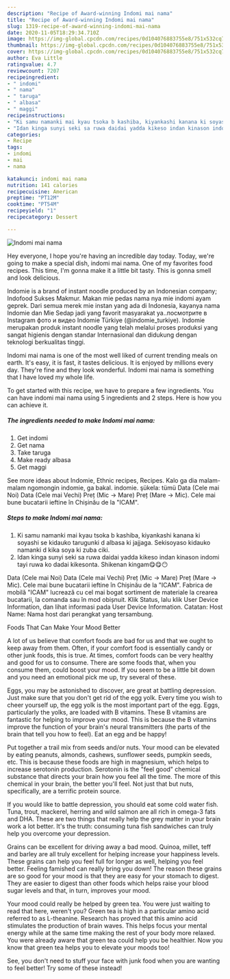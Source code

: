```yaml
---
description: "Recipe of Award-winning Indomi mai nama"
title: "Recipe of Award-winning Indomi mai nama"
slug: 1319-recipe-of-award-winning-indomi-mai-nama
date: 2020-11-05T18:29:34.710Z
image: https://img-global.cpcdn.com/recipes/0d104076883755e8/751x532cq70/indomi-mai-nama-recipe-main-photo.jpg
thumbnail: https://img-global.cpcdn.com/recipes/0d104076883755e8/751x532cq70/indomi-mai-nama-recipe-main-photo.jpg
cover: https://img-global.cpcdn.com/recipes/0d104076883755e8/751x532cq70/indomi-mai-nama-recipe-main-photo.jpg
author: Eva Little
ratingvalue: 4.7
reviewcount: 7207
recipeingredient:
- " indomi"
- " nama"
- " taruga"
- " albasa"
- " maggi"
recipeinstructions:
- "Ki samu namanki mai kyau tsoka b kashiba, kiyankashi kanana ki soyashi se kidauko tarugunki d albasa ki jajjaga. Sekisoyaso kidauko namanki d kika soya ki zuba ciki."
- "Idan kinga sunyi seki sa ruwa daidai yadda kikeso indan kinason indomi tayi ruwa ko dadai kikesonta. Shikenan kingam😋😋😶"
categories:
- Recipe
tags:
- indomi
- mai
- nama

katakunci: indomi mai nama 
nutrition: 141 calories
recipecuisine: American
preptime: "PT12M"
cooktime: "PT54M"
recipeyield: "1"
recipecategory: Dessert

---
```



![Indomi mai nama](https://img-global.cpcdn.com/recipes/0d104076883755e8/751x532cq70/indomi-mai-nama-recipe-main-photo.jpg)

Hey everyone, I hope you're having an incredible day today. Today, we're going to make a special dish, indomi mai nama. One of my favorites food recipes. This time, I'm gonna make it a little bit tasty. This is gonna smell and look delicious.

Indomie is a brand of instant noodle produced by an Indonesian company; Indofood Sukses Makmur. Makan mie pedas nama nya mie indomi ayam geprek. Dari semua merek mie instan yang ada di Indonesia, kayanya nama Indomie dan Mie Sedap jadi yang favorit masyarakat ya..посмотрите в Instagram фото и видео Indomie Türkiye (@indomie_turkiye). Indomie merupakan produk instant noodle yang telah melalui proses produksi yang sangat higienis dengan standar Internasional dan didukung dengan teknologi berkualitas tinggi.

Indomi mai nama is one of the most well liked of current trending meals on earth. It's easy, it is fast, it tastes delicious. It is enjoyed by millions every day. They're fine and they look wonderful. Indomi mai nama is something that I have loved my whole life.


To get started with this recipe, we have to prepare a few ingredients. You can have indomi mai nama using 5 ingredients and 2 steps. Here is how you can achieve it.

<!--inarticleads1-->

##### The ingredients needed to make Indomi mai nama:

1. Get  indomi
1. Get  nama
1. Take  taruga
1. Make ready  albasa
1. Get  maggi


See more ideas about Indomie, Ethnic recipes, Recipes. Kalo ga dia malam-malam ngomongin indomie, ga bakal. indomie. şükela: tümü Data (Cele mai Noi) Data (Cele mai Vechi) Preț (Mic → Mare) Preț (Mare → Mic). Cele mai bune bucatarii ieftine în Chișinău de la &#34;ICAM&#34;. 

<!--inarticleads2-->

##### Steps to make Indomi mai nama:

1. Ki samu namanki mai kyau tsoka b kashiba, kiyankashi kanana ki soyashi se kidauko tarugunki d albasa ki jajjaga. Sekisoyaso kidauko namanki d kika soya ki zuba ciki.
1. Idan kinga sunyi seki sa ruwa daidai yadda kikeso indan kinason indomi tayi ruwa ko dadai kikesonta. Shikenan kingam😋😋😶


Data (Cele mai Noi) Data (Cele mai Vechi) Preț (Mic → Mare) Preț (Mare → Mic). Cele mai bune bucatarii ieftine în Chișinău de la &#34;ICAM&#34;. Fabrica de mobilă &#34;ICAM&#34; lucrează cu cel mai bogat sortiment de materiale la crearea bucatarii, la comanda sau în mod obișnuit. Klik Status, lalu klik User Device Information, dan lihat informasi pada User Device Information. Catatan: Host Name: Nama host dari perangkat yang tersambung. 

Foods That Can Make Your Mood Better


A lot of us believe that comfort foods are bad for us and that we ought to keep away from them. Often, if your comfort food is essentially candy or other junk foods, this is true. At times, comfort foods can be very healthy and good for us to consume. There are some foods that, when you consume them, could boost your mood. If you seem to be a little bit down and you need an emotional pick me up, try several of these.

Eggs, you may be astonished to discover, are great at battling depression. Just make sure that you don't get rid of the egg yolk. Every time you wish to cheer yourself up, the egg yolk is the most important part of the egg. Eggs, particularly the yolks, are loaded with B vitamins. These B vitamins are fantastic for helping to improve your mood. This is because the B vitamins improve the function of your brain's neural transmitters (the parts of the brain that tell you how to feel). Eat an egg and be happy!

Put together a trail mix from seeds and/or nuts. Your mood can be elevated by eating peanuts, almonds, cashews, sunflower seeds, pumpkin seeds, etc. This is because these foods are high in magnesium, which helps to increase serotonin production. Serotonin is the "feel good" chemical substance that directs your brain how you feel all the time. The more of this chemical in your brain, the better you'll feel. Not just that but nuts, specifically, are a terrific protein source.

If you would like to battle depression, you should eat some cold water fish. Tuna, trout, mackerel, herring and wild salmon are all rich in omega-3 fats and DHA. These are two things that really help the grey matter in your brain work a lot better. It's the truth: consuming tuna fish sandwiches can truly help you overcome your depression. 

Grains can be excellent for driving away a bad mood. Quinoa, millet, teff and barley are all truly excellent for helping increase your happiness levels. These grains can help you feel full for longer as well, helping you feel better. Feeling famished can really bring you down! The reason these grains are so good for your mood is that they are easy for your stomach to digest. They are easier to digest than other foods which helps raise your blood sugar levels and that, in turn, improves your mood.

Your mood could really be helped by green tea. You were just waiting to read that here, weren't you? Green tea is high in a particular amino acid referred to as L-theanine. Research has proved that this amino acid stimulates the production of brain waves. This helps focus your mental energy while at the same time making the rest of your body more relaxed. You were already aware that green tea could help you be healthier. Now you know that green tea helps you to elevate your moods too!

See, you don't need to stuff your face with junk food when you are wanting to feel better! Try some of these instead!


